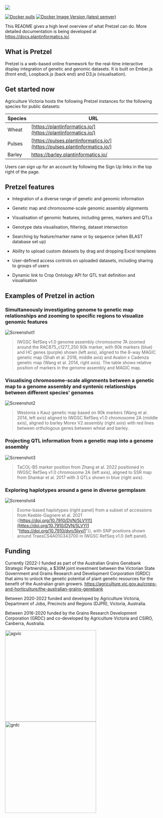 
<img src="https://plantinformatics.io/landingPageContent/pretzel-logo.png">

[![Docker pulls](https://img.shields.io/docker/pulls/plantinformaticscollaboration/pretzel.svg?logo=docker&style=for-the-badge)](https://hub.docker.com/r/plantinformaticscollaboration/pretzel)
[![Docker Image Version  (latest semver)](https://img.shields.io/docker/v/plantinformaticscollaboration/pretzel.svg?logo=docker&style=for-the-badge)](https://hub.docker.com/r/plantinformaticscollaboration/pretzel)

This README gives a high level overview of what Pretzel can do. More detailed documentation is being developed at https://docs.plantinformatics.io/.

## What is Pretzel

Pretzel is a web-based online framework for the real-time interactive display integration of genetic and genomic datasets. It is built on Ember.js (front end), Loopback.js (back end) and D3.js (visualisation).

## Get started now

Agriculture Victoria hosts the following Pretzel instances for the following species for public datasets:

| Species | URL |
|--|--|
| Wheat | [https://plantinformatics.io/](https://plantinformatics.io/) |
| Pulses | [https://pulses.plantinformatics.io/](https://pulses.plantinformatics.io/) |
| Barley | https://barley.plantinformatics.io/  |

Users can sign up for an account by following the Sign Up links in the top right of the page.

## Pretzel features

- Integration of a diverse range of genetic and genomic information

- Genetic map and chromosome-scale genomic assembly alignments

- Visualisation of genomic features, including genes, markers and QTLs

- Genotype data visualisation, filtering, dataset intersection

- Searching by feature/marker name or by sequence (when BLAST database set up)

- Ability to upload custom datasets  by drag and dropping Excel templates

- User-defined access controls on uploaded datasets, including sharing to groups of users

- Dynamic link to Crop Ontology API for QTL trait definition and visualisation

## Examples of Pretzel in action

### Simultaneously investigating genome to genetic map relationships and zooming to specific regions to visualize genomic features

![Screenshot1](https://pretzel-images-public.s3.ap-southeast-2.amazonaws.com/screenshot1.png)

> IWGSC RefSeq v1.0 genome assembly chromosome 7A zoomed around the RAC875_c1277_250 90k marker, with 90k markers (blue) and HC genes (purple) shown (left axis), aligned to the 8-way MAGIC genetic map (Shah et al. 2018, middle axis) and Avalon x Cadenza genetic map (Wang et al. 2014, right axis). The table shows relative position of markers in the genome assembly and MAGIC map.

### Visualising chromosome-scale alignments between a genetic map to a genome assembly and syntenic relationships between different species' genomes

![Screenshot2](https://pretzel-images-public.s3.ap-southeast-2.amazonaws.com/screenshot2.png)

> Westonia x Kauz genetic map based on 90k markers (Wang et al. 2014, left axis) aligned to IWGSC RefSeq v1.0 chromosome 2A (middle axis), aligned to barley Morex V2 assembly (right axis) with red lines between orthologous genes between wheat and barley.

### Projecting QTL information from a genetic map into a genome assembly

![Screenshot3](https://pretzel-images-public.s3.ap-southeast-2.amazonaws.com/screenshot3.png)

> TaCOL-B5 marker position from Zhang et al. 2022 positioned in IWGSC RefSeq v1.0 chromosome 2A (left axis), aligned to SSR map from Shankar et al. 2017 with 3 QTLs shown in blue (right axis).

### Exploring haplotypes around a gene in diverse germplasm

![Screenshot4](https://pretzel-images-public.s3.ap-southeast-2.amazonaws.com/screenshot4.png)

> Exome-based haplotypes (right panel) from a subset of accessions from Keeble-Gagnere et al. 2021 ([https://doi.org/10.7910/DVN/5LVYI1](https://doi.org/10.7910/DVN/5LVYI1 "https://doi.org/10.7910/dvn/5lvyi1")), with SNP positions shown around TraesCS4A01G343700 in IWGSC RefSeq v1.0 (left panel).


## Funding

Currently (2022-) funded as part of the Australian Grains Genebank Strategic Partnership, a $30M joint investment between the Victorian State Government and Grains Research and Development Corporation (GRDC) that aims to unlock the genetic potential of plant genetic resources for the benefit of the Australian grain growers.
https://agriculture.vic.gov.au/crops-and-horticulture/the-australian-grains-genebank

Between 2020-2022 funded and developed by Agriculture Victoria, Department of Jobs, Precincts and Regions (DJPR), Victoria, Australia.

Between 2016-2020 funded by the Grains Research Development Corporation (GRDC) and co-developed by Agriculture Victoria and CSIRO, Canberra, Australia.

<img alt="agvic" src="https://agriculture.vic.gov.au/__data/assets/git_bridge/0004/866065/dist/images/agriculture-logo.svg" width="300"><img alt="grdc" src="https://agriculture.vic.gov.au/__data/assets/image/0005/906422/GRDC-logo.jpg" width="300">
